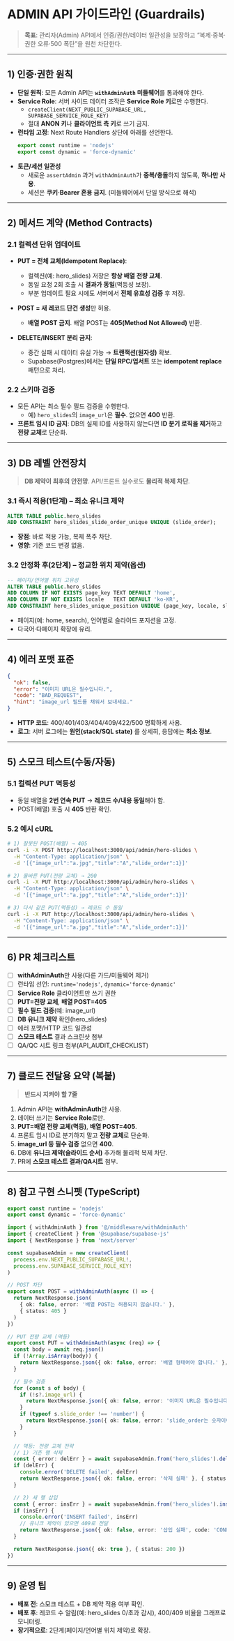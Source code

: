 # ADMIN API 가이드라인 (Guardrails)

> **목표**: 관리자(Admin) API에서 인증/권한/데이터 일관성을 보장하고
> “복제·중복·권한 오류·500 폭탄”을 원천 차단한다.

---

## 1) 인증·권한 원칙

- **단일 원칙**: 모든 Admin API는 **`withAdminAuth` 미들웨어**를 통과해야 한다.
- **Service Role**: 서버 사이드 데이터 조작은 **Service Role 키**로만 수행한다.
  - `createClient(NEXT_PUBLIC_SUPABASE_URL, SUPABASE_SERVICE_ROLE_KEY)`
  - 절대 **ANON 키**나 **클라이언트 측 키**로 쓰기 금지.
- **런타임 고정**: Next Route Handlers 상단에 아래를 선언한다.
  ```ts
  export const runtime = 'nodejs'
  export const dynamic = 'force-dynamic'
  ```
- **토큰/세션 일관성**
  - 새로운 `assertAdmin` 과거 `withAdminAuth`가 **중복/충돌**하지 않도록, **하나만 사용**.
  - 세션은 **쿠키·Bearer 혼용 금지**. (미들웨어에서 단일 방식으로 해석)

---

## 2) 메서드 계약 (Method Contracts)

### 2.1 컬렉션 단위 업데이트
- **PUT = 전체 교체(Idempotent Replace)**:
  - 컬렉션(예: hero_slides) 저장은 **항상 배열 전량 교체**.
  - 동일 요청 2회 호출 시 **결과가 동일**(멱등성 보장).
  - 부분 업데이트 필요 시에도 서버에서 **전체 유효성 검증** 후 저장.

- **POST = 새 레코드 단건 생성**만 허용.
  - **배열 POST 금지**. 배열 POST는 **405(Method Not Allowed)** 반환.

- **DELETE/INSERT 분리 금지**:
  - 중간 실패 시 데이터 유실 가능 → **트랜잭션(원자성)** 확보.
  - Supabase(Postgres)에서는 **단일 RPC/업서트** 또는 **idempotent replace** 패턴으로 처리.

### 2.2 스키마 검증
- 모든 API는 최소 필수 필드 검증을 수행한다.
  - 예) `hero_slides`의 `image_url`은 **필수**. 없으면 **400** 반환.
- **프론트 임시 ID 금지**: DB의 실제 ID를 사용하지 않는다면 **ID 분기 로직을 제거**하고 **전량 교체**로 단순화.

---

## 3) DB 레벨 안전장치

> **DB 제약이 최후의 안전망**. API/프론트 실수로도 **물리적 복제 차단**.

### 3.1 즉시 적용(1단계) – 최소 유니크 제약
```sql
ALTER TABLE public.hero_slides
ADD CONSTRAINT hero_slides_slide_order_unique UNIQUE (slide_order);
```
- **장점**: 바로 적용 가능, 복제 폭주 차단.
- **영향**: 기존 코드 변경 없음.

### 3.2 안정화 후(2단계) – 정교한 위치 제약(옵션)
```sql
-- 페이지/언어별 위치 고유성
ALTER TABLE public.hero_slides 
ADD COLUMN IF NOT EXISTS page_key TEXT DEFAULT 'home',
ADD COLUMN IF NOT EXISTS locale   TEXT DEFAULT 'ko-KR',
ADD CONSTRAINT hero_slides_unique_position UNIQUE (page_key, locale, slide_order);
```
- 페이지(예: home, search), 언어별로 슬라이드 포지션을 고정.
- 다국어·다페이지 확장에 유리.

---

## 4) 에러 포맷 표준

```json
{
  "ok": false,
  "error": "이미지 URL은 필수입니다.",
  "code": "BAD_REQUEST",
  "hint": "image_url 필드를 채워서 보내세요."
}
```
- **HTTP 코드**: 400/401/403/404/409/422/500 명확하게 사용.
- **로그**: 서버 로그에는 **원인(stack/SQL state)** 를 상세히, 응답에는 **최소 정보**.

---

## 5) 스모크 테스트(수동/자동)

### 5.1 컬렉션 PUT 멱등성
- 동일 배열을 **2번 연속 PUT** → **레코드 수/내용 동일**해야 함.
- POST(배열) 호출 시 **405** 반환 확인.

### 5.2 예시 cURL

```bash
# 1) 잘못된 POST(배열) → 405
curl -i -X POST http://localhost:3000/api/admin/hero-slides \
  -H "Content-Type: application/json" \
  -d '[{"image_url":"a.jpg","title":"A","slide_order":1}]'

# 2) 올바른 PUT(전량 교체) → 200
curl -i -X PUT http://localhost:3000/api/admin/hero-slides \
  -H "Content-Type: application/json" \
  -d '[{"image_url":"a.jpg","title":"A","slide_order":1}]'

# 3) 다시 같은 PUT(멱등성) → 레코드 수 동일
curl -i -X PUT http://localhost:3000/api/admin/hero-slides \
  -H "Content-Type: application/json" \
  -d '[{"image_url":"a.jpg","title":"A","slide_order":1}]'
```

---

## 6) PR 체크리스트

- [ ] **withAdminAuth**만 사용(다른 가드/미들웨어 제거)
- [ ] 런타임 선언: `runtime='nodejs'`, `dynamic='force-dynamic'`
- [ ] **Service Role** 클라이언트만 쓰기 권한
- [ ] **PUT=전량 교체**, **배열 POST=405**
- [ ] **필수 필드 검증**(예: image_url)
- [ ] **DB 유니크 제약** 확인(hero_slides)
- [ ] 에러 포맷/HTTP 코드 일관성
- [ ] **스모크 테스트** 결과 스크린샷 첨부
- [ ] QA/QC 시트 링크 첨부(API_AUDIT_CHECKLIST)

---

## 7) 클로드 전달용 요약 (복붙)

> **반드시 지켜야 할 7줄**  
1) Admin API는 **withAdminAuth**만 사용.  
2) 데이터 쓰기는 **Service Role**로만.  
3) **PUT=배열 전량 교체(멱등)**, **배열 POST=405**.  
4) 프론트 임시 ID로 분기하지 말고 **전량 교체**로 단순화.  
5) **image_url 등 필수 검증** 없으면 **400**.  
6) DB에 **유니크 제약(슬라이드 순서)** 추가해 물리적 복제 차단.  
7) PR에 **스모크 테스트 결과/QA시트** 첨부.

---

## 8) 참고 구현 스니펫 (TypeScript)

```ts
export const runtime = 'nodejs'
export const dynamic = 'force-dynamic'

import { withAdminAuth } from '@/middleware/withAdminAuth'
import { createClient } from '@supabase/supabase-js'
import { NextResponse } from 'next/server'

const supabaseAdmin = new createClient(
  process.env.NEXT_PUBLIC_SUPABASE_URL!,
  process.env.SUPABASE_SERVICE_ROLE_KEY!
)

// POST 차단
export const POST = withAdminAuth(async () => {
  return NextResponse.json(
    { ok: false, error: '배열 POST는 허용되지 않습니다.' },
    { status: 405 }
  )
})

// PUT 전량 교체 (멱등)
export const PUT = withAdminAuth(async (req) => {
  const body = await req.json()
  if (!Array.isArray(body)) {
    return NextResponse.json({ ok: false, error: '배열 형태여야 합니다.' }, { status: 400 })
  }

  // 필수 검증
  for (const s of body) {
    if (!s?.image_url) {
      return NextResponse.json({ ok: false, error: '이미지 URL은 필수입니다.' }, { status: 400 })
    }
    if (typeof s.slide_order !== 'number') {
      return NextResponse.json({ ok: false, error: 'slide_order는 숫자이어야 합니다.' }, { status: 400 })
    }
  }

  // 멱등: 전량 교체 전략
  // 1) 기존 행 삭제
  const { error: delErr } = await supabaseAdmin.from('hero_slides').delete().gt('id', 0)
  if (delErr) {
    console.error('DELETE failed', delErr)
    return NextResponse.json({ ok: false, error: '삭제 실패' }, { status: 500 })
  }

  // 2) 새 행 삽입
  const { error: insErr } = await supabaseAdmin.from('hero_slides').insert(body)
  if (insErr) {
    console.error('INSERT failed', insErr)
    // 유니크 제약이 있으면 409로 전달
    return NextResponse.json({ ok: false, error: '삽입 실패', code: 'CONFLICT' }, { status: 409 })
  }

  return NextResponse.json({ ok: true }, { status: 200 })
})
```

---

## 9) 운영 팁

- **배포 전**: 스모크 테스트 + DB 제약 적용 여부 확인.
- **배포 후**: 레코드 수 알림(예: hero_slides 0/초과 감시), 400/409 비율을 그래프로 모니터링.
- **장기적으로**: 2단계(페이지/언어별 위치 제약)로 확장.
